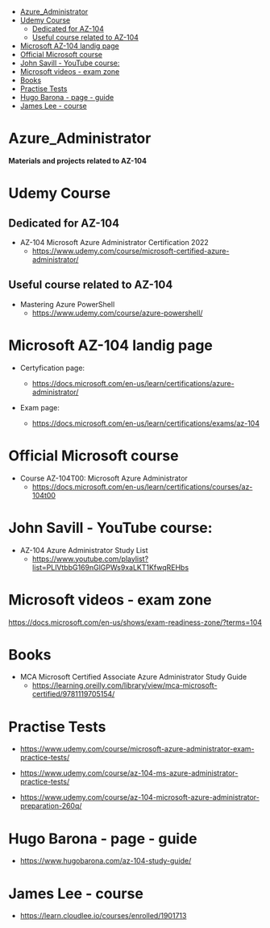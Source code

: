 
<!-- TOC -->

- [Azure\_Administrator](#azure_administrator)
- [Udemy Course](#udemy-course)
  - [Dedicated for AZ-104](#dedicated-for-az-104)
  - [Useful course related to AZ-104](#useful-course-related-to-az-104)
- [Microsoft AZ-104 landig page](#microsoft-az-104-landig-page)
- [Official Microsoft course](#official-microsoft-course)
- [John Savill - YouTube course:](#john-savill---youtube-course)
- [Microsoft videos - exam zone](#microsoft-videos---exam-zone)
- [Books](#books)
- [Practise Tests](#practise-tests)
- [Hugo Barona - page - guide](#hugo-barona---page---guide)
- [James Lee - course](#james-lee---course)

<!-- /TOC -->

# Azure_Administrator

**Materials and projects related to AZ-104**


# Udemy Course

## Dedicated for AZ-104

- AZ-104 Microsoft Azure Administrator Certification 2022
  - https://www.udemy.com/course/microsoft-certified-azure-administrator/

## Useful course related to AZ-104

- Mastering Azure PowerShell
  - https://www.udemy.com/course/azure-powershell/

# Microsoft AZ-104 landig page

- Certyfication page:
  - https://docs.microsoft.com/en-us/learn/certifications/azure-administrator/

- Exam page:
  - https://docs.microsoft.com/en-us/learn/certifications/exams/az-104


# Official Microsoft course

- Course AZ-104T00: Microsoft Azure Administrator
  - https://docs.microsoft.com/en-us/learn/certifications/courses/az-104t00


# John Savill - YouTube course:

- AZ-104 Azure Administrator Study List
  - https://www.youtube.com/playlist?list=PLlVtbbG169nGlGPWs9xaLKT1KfwqREHbs


# Microsoft videos - exam zone

https://docs.microsoft.com/en-us/shows/exam-readiness-zone/?terms=104

# Books

- MCA Microsoft Certified Associate Azure Administrator Study Guide
  - https://learning.oreilly.com/library/view/mca-microsoft-certified/9781119705154/


# Practise Tests

- https://www.udemy.com/course/microsoft-azure-administrator-exam-practice-tests/

- https://www.udemy.com/course/az-104-ms-azure-administrator-practice-tests/

- https://www.udemy.com/course/az-104-microsoft-azure-administrator-preparation-260q/


# Hugo Barona - page - guide

- https://www.hugobarona.com/az-104-study-guide/

# James Lee - course

- https://learn.cloudlee.io/courses/enrolled/1901713

